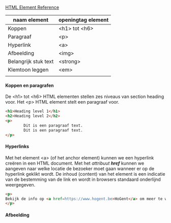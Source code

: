 
[HTML Element Reference](https://www.w3schools.com/tags/default.asp)

| naam element         | openingtag element |
| -------------------- | ------------------ |
| Koppen               | \<h1> tot \<h6>    |
| Paragraaf            | \<p>               |
| Hyperlink            | \<a>               |
| Afbeelding           | \<img>             |
| Belangrijk stuk text | \<strong>          |
| Klemtoon leggen      | \<em>              |
|                      |                    |
#### Koppen en paragrafen

De \<h1> tot \<h6> HTML elementen stellen zes niveaus van section heading voor.
Het \<p> HTML element stelt een paragraaf voor.
```html
<h1>Heading level 1</h1>
<h2>Heading level 2</h2>
<p>
		Dit is een paragraaf text.
		Dit is een paragraaf text.
</p>
```

#### Hyperlinks

Met het element \<a> (of het anchor element) kunnen we een hyperlink creëren in een HTML document. Met het *attribuut **href*** kunnen we aangeven naar welke locatie de bezoeker moet gaan wanneer er op de hyperlink geklikt wordt. De inhoud (content) van het element is een indicatie van de bestemming van de link en wordt in browsers standaard onderlijnd weergegeven.

```html
<p>
Bekijk de info op <a href=https://www.hogent.be>HoGent</a> om meer te weten te komen over Hogeschool Gent.
</p>
```

#### Afbeelding

